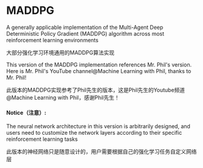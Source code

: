# MADDPG
A generally applicable implementation of the Multi-Agent Deep Deterministic Policy Gradient (MADDPG) algorithm across most reinforcement learning environments

大部分强化学习环境通用的MADDPG算法实现

This version of the MADDPG implementation references Mr. Phil's version. Here is Mr. Phil's YouTube channel@Machine Learning with Phil, thanks to Mr. Phil!


此版本的MADDPG实现参考了Phil先生的版本，这是Phil先生的Youtube频道@Machine Learning with Phil，感谢Phil先生！

#### Notice（注意）:
The neural network architecture in this version is arbitrarily designed, and users need to customize the network layers according to their specific reinforcement learning tasks

此版本的神经网络只是随意设计的，用户需要根据自己的强化学习任务自定义网络层
